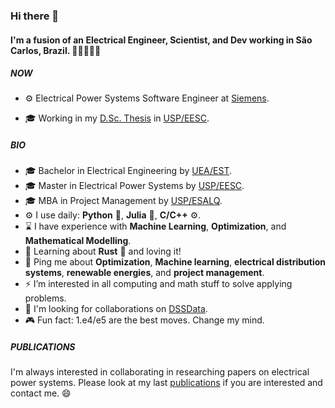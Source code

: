 ### Hi there 👋

#### I'm a fusion of an Electrical Engineer, Scientist, and Dev working in São Carlos, Brazil. 👷👨‍🔬👨‍💻


##### NOW

- ⚙️ Electrical Power Systems Software Engineer at [Siemens](https://www.siemens.com).

- 🎓 Working in my [D.Sc. Thesis](https://bv.fapesp.br/en/bolsas/184201/power-distribution-system-expansion-planning-considering-the-hosting-capacity-of-distributed-energy/)
in [USP/EESC](https://eesc.usp.br/ppgs/sel/en.php).

##### BIO

- 🎓 Bachelor in Electrical Engineering by [UEA/EST](https://www1.uea.edu.br/?lang=en).
- 🎓 Master in Electrical Power Systems by [USP/EESC](https://eesc.usp.br/ppgs/sel/en.php).
- 🎓 MBA in Project Management by [USP/ESALQ](https://mbauspesalq.com/en/about-us).
- ⚙️ I use daily: **Python** 🐍, **Julia** 💜, **C/C++** ⚙️.
- ⌛ I have experience with **Machine Learning**, **Optimization**, and **Mathematical Modelling**.
- 🌱 Learning about **Rust** 🦀 and loving it!
- 💬 Ping me about **Optimization**, **Machine learning**, **electrical distribution systems**, **renewable energies**, and **project management**.
- ⚡ I’m interested in all computing and math stuff to solve applying problems.
- 💞️ I'm looking for collaborations on [DSSData](https://github.com/felipemarkson/dssdata).
- 🎮 Fun fact: 1.e4/e5 are the best moves. Change my mind.

##### PUBLICATIONS

I'm always interested in collaborating in researching papers on electrical power systems. Please look at my last [publications](https://scholar.google.com/citations?user=0hIO8uwAAAAJ) if you are interested and contact me. 😄

<!---
felipemarkson/felipemarkson is a ✨ special ✨ repository because its `README.md` (this file) appears on your GitHub profile.
You can click the Preview link to take a look at your changes.
--->
